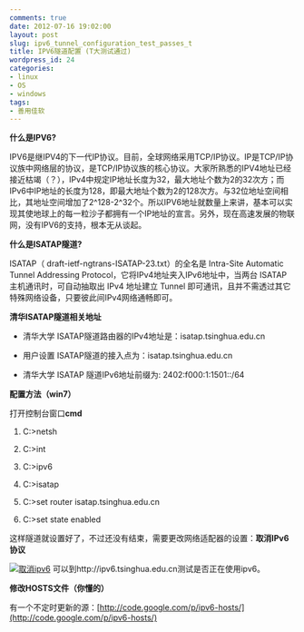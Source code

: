 ```yaml
---
comments: true
date: 2012-07-16 19:02:00
layout: post
slug: ipv6_tunnel_configuration_test_passes_t
title: IPV6隧道配置 (T大测试通过)
wordpress_id: 24
categories:
- linux
- OS
- windows
tags:
- 善用佳软
---
```


**什么是IPV6?**

IPV6是继IPV4的下一代IP协议。目前，全球网络采用TCP/IP协议。IP是TCP/IP协议族中网络层的协议，是TCP/IP协议族的核心协议。大家所熟悉的IPV4地址已经接近枯竭（？），IPv4中规定IP地址长度为32，最大地址个数为2的32次方；而IPv6中IP地址的长度为128，即最大地址个数为2的128次方。与32位地址空间相比，其地址空间增加了2^128-2^32个。所以IPV6地址就数量上来讲，基本可以实现其使地球上的每一粒沙子都拥有一个IP地址的宣言。另外，现在高速发展的物联网，没有IPV6的支持，根本无从谈起。


**什么是ISATAP隧道?**

ISATAP（ draft-ietf-ngtrans-ISATAP-23.txt）的全名是 Intra-Site Automatic Tunnel Addressing Protocol，它将IPv4地址夹入IPv6地址中，当两台 ISATAP 主机通讯时，可自动抽取出 IPv4 地址建立 Tunnel 即可通讯，且并不需透过其它特殊网络设备，只要彼此间IPv4网络通畅即可。

**清华ISATAP隧道相关地址**



	
  * 清华大学 ISATAP隧道路由器的IPv4地址是：isatap.tsinghua.edu.cn

	
  * 用户设置 ISATAP隧道的接入点为：isatap.tsinghua.edu.cn

	
  * 清华大学 ISATAP 隧道IPv6地址前缀为: 2402:f000:1:1501::/64


**配置方法（win7）**

打开控制台窗口**cmd**



	
  1. C:>netsh

	
  2. C:>int

	
  3. C:>ipv6

	
  4. C:>isatap

	
  5. C:>set router isatap.tsinghua.edu.cn

	
  6. C:>set state enabled


这样隧道就设置好了，不过还没有结束，需要更改网络适配器的设置：**取消IPv6协议**

[![取消ipv6](http://pantaothu2-wordpress.stor.sinaapp.com/uploads/2012/07/取消ipv6-150x150.png)](http://pantaothu2-wordpress.stor.sinaapp.com/uploads/2012/07/取消ipv6.png)
可以到http://ipv6.tsinghua.edu.cn测试是否正在使用ipv6。

**修改HOSTS文件（你懂的）**

有一个不定时更新的源：[http://code.google.com/p/ipv6-hosts/](http://code.google.com/p/ipv6-hosts/)
